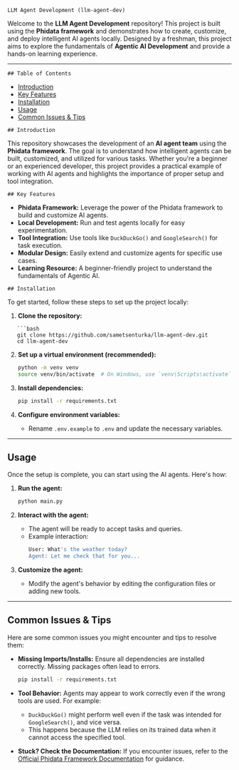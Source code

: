 ```
LLM Agent Development (llm-agent-dev)
```

Welcome to the **LLM Agent Development** repository! This project is built using the **Phidata framework** and demonstrates how to create, customize, and deploy intelligent AI agents locally. Designed by a freshman, this project aims to explore the fundamentals of **Agentic AI Development** and provide a hands-on learning experience.

---
```
## Table of Contents
```
- [Introduction](#introduction)
- [Key Features](#key-features)
- [Installation](#installation)
- [Usage](#usage)
- [Common Issues & Tips](#common-issues--tips)

```
## Introduction
```
This repository showcases the development of an **AI agent team** using the **Phidata framework**. The goal is to understand how intelligent agents can be built, customized, and utilized for various tasks. Whether you're a beginner or an experienced developer, this project provides a practical example of working with AI agents and highlights the importance of proper setup and tool integration.

```
## Key Features
```

- **Phidata Framework:** Leverage the power of the Phidata framework to build and customize AI agents.
- **Local Development:** Run and test agents locally for easy experimentation.
- **Tool Integration:** Use tools like `DuckDuckGo()` and `GoogleSearch()` for task execution.
- **Modular Design:** Easily extend and customize agents for specific use cases.
- **Learning Resource:** A beginner-friendly project to understand the fundamentals of Agentic AI.

```
## Installation
```

To get started, follow these steps to set up the project locally:

1. **Clone the repository:**
```
   ```bash
   git clone https://github.com/sametsenturka/llm-agent-dev.git
   cd llm-agent-dev
   ```

2. **Set up a virtual environment (recommended):**
   ```bash
   python -m venv venv
   source venv/bin/activate  # On Windows, use `venv\Scripts\activate`
   ```

3. **Install dependencies:**
   ```bash
   pip install -r requirements.txt
   ```

4. **Configure environment variables:**
   - Rename `.env.example` to `.env` and update the necessary variables.

---

## Usage

Once the setup is complete, you can start using the AI agents. Here's how:

1. **Run the agent:**
   ```bash
   python main.py
   ```

2. **Interact with the agent:**
   - The agent will be ready to accept tasks and queries.
   - Example interaction:
     ```bash
     User: What's the weather today?
     Agent: Let me check that for you...
     ```

3. **Customize the agent:**
   - Modify the agent's behavior by editing the configuration files or adding new tools.

---

## Common Issues & Tips

Here are some common issues you might encounter and tips to resolve them:

- **Missing Imports/Installs:** Ensure all dependencies are installed correctly. Missing packages often lead to errors.
  ```bash
  pip install -r requirements.txt
  ```

- **Tool Behavior:** Agents may appear to work correctly even if the wrong tools are used. For example:
  - `DuckDuckGo()` might perform well even if the task was intended for `GoogleSearch()`, and vice versa.
  - This happens because the LLM relies on its trained data when it cannot access the specified tool.

- **Stuck? Check the Documentation:** If you encounter issues, refer to the [Official Phidata Framework Documentation](https://phidata.ai/docs) for guidance.
